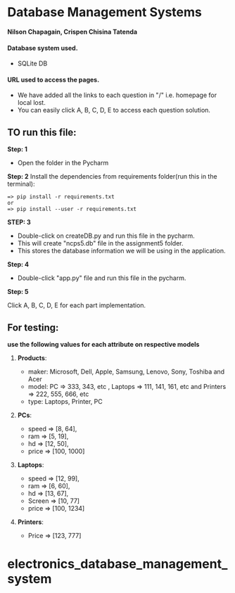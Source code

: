 # Database Management Systems
**Nilson Chapagain, Crispen Chisina Tatenda**

#### Database system used.
* SQLite DB 

#### URL used to access the pages.
* We have added all the links to each question in "/" i.e. homepage for local lost.
* You can easily click A, B, C, D, E to access each question solution.

## TO run this file:

**Step: 1**
* Open the folder in the Pycharm

**Step: 2** 
Install the dependencies from requirements folder(run this in the terminal): 

    => pip install -r requirements.txt 
    or  
    => pip install --user -r requirements.txt

**STEP: 3**  
* Double-click on createDB.py and run this file in the pycharm.
* This will create "ncps5.db" file in the assignment5 folder. 
* This stores the database information we will be using in the application.

**Step: 4** 
* Double-click "app.py" file and run this file in the pycharm.

**Step: 5**

Click A, B, C, D, E for each part implementation.

##  For testing: 
**use the following values for each attribute on respective models**

1. **Products**: 
   * maker: Microsoft, Dell, Apple, Samsung, Lenovo, Sony, Toshiba and Acer
   * model: PC => 333, 343, etc , Laptops => 111, 141, 161, etc and Printers => 222, 555, 666, etc 
   * type: Laptops, Printer, PC
    
2. **PCs**: 
   * speed => [8, 64], 
   * ram => [5, 19], 
   * hd => [12, 50],
   * price => [100, 1000]
    
3. **Laptops**: 
   * speed => [12, 99],
   * ram => [6, 60],
   * hd => [13, 67],
   * Screen => [10, 77]
   * price => [100, 1234]
    
4. **Printers**: 
   * Price => [123, 777]


# electronics_database_management_system
